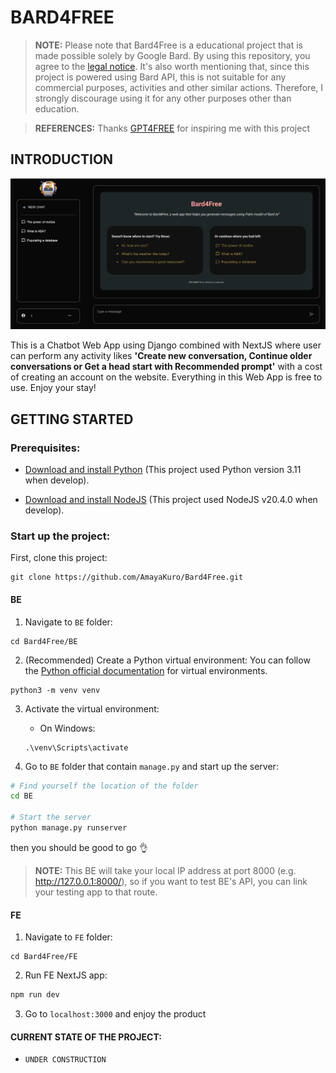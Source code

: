 # BARD4FREE

> **NOTE:**
> Please note that Bard4Free is a educational project that is made possible solely by Google Bard. By using this repository, you agree to the [legal notice](./LEGAL_NOTICE.md). It's also worth mentioning that, since this project is powered using Bard API, this is not suitable for any commercial purposes, activities and other similar actions. Therefore, I strongly discourage using it for any other purposes other than education.

> **REFERENCES:** 
> Thanks [GPT4FREE](https://github.com/xtekky/gpt4free) for inspiring me with this project 

## INTRODUCTION
![Page Preview](./.github/asset/front-page.png)

This is a Chatbot Web App using Django combined with NextJS where user can perform any activity likes **'Create new conversation, Continue older conversations or Get a head start with Recommended prompt'** with a cost of creating an account on the website. Everything in this Web App is free to use. Enjoy your stay! 

## GETTING STARTED
### Prerequisites:
- [Download and install Python](https://www.python.org/downloads/) (This project used Python version 3.11 when develop).

- [Download and install NodeJS](https://nodejs.org/en/download) (This project used NodeJS v20.4.0 when develop).

### Start up the project:

First, clone this project:
```
git clone https://github.com/AmayaKuro/Bard4Free.git
```
#### BE
1. Navigate to `BE` folder:
```
cd Bard4Free/BE
```

2. (Recommended) Create a Python virtual environment:
You can follow the [Python official documentation](https://docs.python.org/3/tutorial/venv.html) for virtual environments.
```
python3 -m venv venv
```

3. Activate the virtual environment:
    - On Windows:
    ```
    .\venv\Scripts\activate
    ```

4. Go to `BE` folder that contain `manage.py` and start up the server:
```bash
# Find yourself the location of the folder
cd BE

# Start the server
python manage.py runserver
```

then you should be good to go :ok_hand:

> **NOTE:**
> This BE will take your local IP address at port 8000 (e.g. http://127.0.0.1:8000/), so if you want to test BE's API, you can link your testing app to that route.

#### FE
1. Navigate to `FE` folder:
```
cd Bard4Free/FE
```

2. Run FE NextJS app:
```bash
npm run dev
```

3. Go to `localhost:3000` and enjoy the product


#### CURRENT STATE OF THE PROJECT:
- `UNDER CONSTRUCTION`